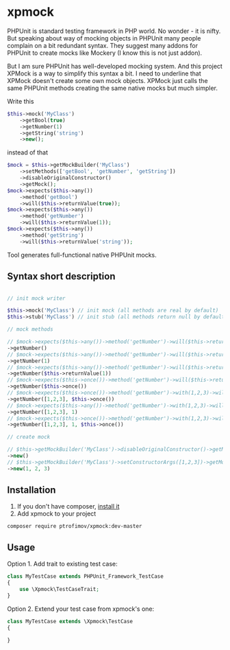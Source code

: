 # xpmock

PHPUnit is standard testing framework in PHP world.
No wonder - it is nifty.
But speaking about way of mocking objects in PHPUnit many people complain on a bit redundant syntax.
They suggest many addons for PHPUnit to create mocks like Mockery (I know this is not just addon).

But I am sure PHPUnit has well-developed mocking system.
And this project XPMock is a way to simplify this syntax a bit.
I need to underline that XPMock doesn't create some own mock objects.
XPMock just calls the same PHPUnit methods creating the same native mocks but much simpler.

Write this
```php
$this->mock('MyClass')
    ->getBool(true)
    ->getNumber(1)
    ->getString('string')
    ->new();
```
instead of that
```php
$mock = $this->getMockBuilder('MyClass')
    ->setMethods(['getBool', 'getNumber', 'getString'])
    ->disableOriginalConstructor()
    ->getMock();
$mock->expects($this->any())
    ->method('getBool')
    ->will($this->returnValue(true));
$mock->expects($this->any())
    ->method('getNumber')
    ->will($this->returnValue(1));
$mock->expects($this->any())
    ->method('getString')
    ->will($this->returnValue('string'));
```

Tool generates full-functional native PHPUnit mocks.

## Syntax short description

```php

// init mock writer

$this->mock('MyClass') // init mock (all methods are real by default)
$this->stub('MyClass') // init stub (all methods return null by default)

// mock methods

// $mock->expects($this->any())->method('getNumber')->will($this->returnValue(null))
->getNumber()
// $mock->expects($this->any())->method('getNumber')->will($this->returnValue(1))
->getNumber(1)
// $mock->expects($this->any())->method('getNumber')->will($this->returnValue(1))
->getNumber($this->returnValue(1))
// $mock->expects($this->once())->method('getNumber')->will($this->returnValue(null))
->getNumber($this->once())
// $mock->expects($this->once())->method('getNumber')->with(1,2,3)->will($this->returnValue(null))
->getNumber([1,2,3], $this->once())
// $mock->expects($this->any())->method('getNumber')->with(1,2,3)->will($this->returnValue(1))
->getNumber([1,2,3], 1)
// $mock->expects($this->once())->method('getNumber')->with(1,2,3)->will($this->returnValue(1))
->getNumber([1,2,3], 1, $this->once())

// create mock

// $this->getMockBuilder('MyClass')->disableOriginalConstructor()->getMock()
->new()
// $this->getMockBuilder('MyClass')->setConstructorArgs([1,2,3])->getMock()
->new(1, 2, 3)
```

## Installation

1. If you don't have composer, [install it](http://getcomposer.org)
2. Add xpmock to your project
```
composer require ptrofimov/xpmock:dev-master
```

## Usage

Option 1. Add trait to existing test case:
```php
class MyTestCase extends PHPUnit_Framework_TestCase
{
    use \Xpmock\TestCaseTrait;
}
```
Option 2. Extend your test case from xpmock's one:
```php
class MyTestCase extends \Xpmock\TestCase
{
    
}
```
